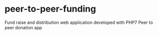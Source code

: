 # peer-to-peer-funding
Fund raise and distribution web application developed with PHP7
Peer to peer donation app
